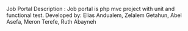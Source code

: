 Job Portal
Description : Job portal is php mvc project with unit and functional test.
Developed by: Elias Andualem, Zelalem Getahun, Abel Asefa, Meron Terefe, Ruth Abayneh


